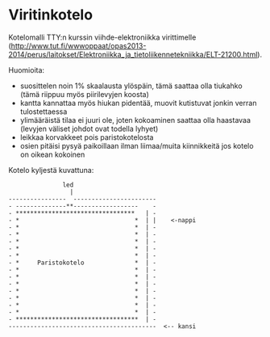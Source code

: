 # Viritinkotelo
Kotelomalli TTY:n kurssin viihde-elektroniikka virittimelle (http://www.tut.fi/wwwoppaat/opas2013-2014/perus/laitokset/Elektroniikka_ja_tietoliikennetekniikka/ELT-21200.html).

Huomioita:
- suosittelen noin 1% skaalausta ylöspäin, tämä saattaa olla tiukahko (tämä riippuu myös piirilevyjen koosta)
- kantta kannattaa myös hiukan pidentää, muovit kutistuvat jonkin verran tulostettaessa
- ylimääräistä tilaa ei juuri ole, joten kokoaminen saattaa olla haastavaa (levyjen väliset johdot ovat todella lyhyet)
- leikkaa korvakkeet pois paristokotelosta
- osien pitäisi pysyä paikoillaan ilman liimaa/muita kiinnikkeitä jos kotelo on oikean kokoinen

Kotelo kyljestä kuvattuna:

````
               led
                 |
----------------  -----------------------
- --------------**------------------    -
- *********************************   | -
- *                                *  | |    <-nappi 
- *                                *  | -
- *                                *  | -
- *                                *  | -
- *                                *  | -
- *                                *  | -
- *     Paristokotelo              *  | -
- *                                *  | -
- *                                *  | -
- *                                *  | -
- *                                *  | -
- *                                *  | -
- *                                *  | -
- *                                *  | -
- **********************************  | -
-----------------------------------------  <-- kansi
````
